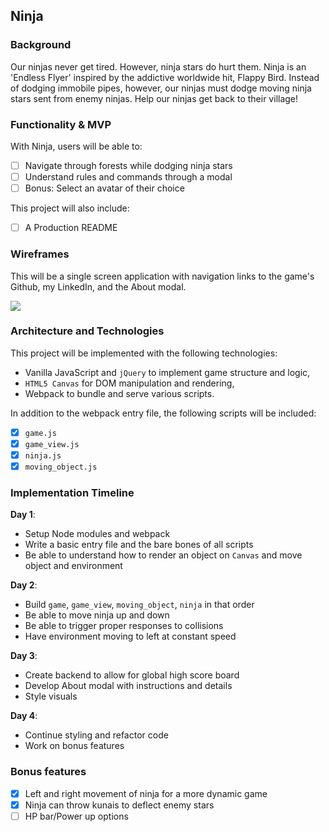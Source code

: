 ## Ninja

### Background

Our ninjas never get tired. However, ninja stars do hurt them. Ninja is an 'Endless Flyer' inspired by the addictive worldwide hit, Flappy Bird. Instead of dodging immobile pipes, however, our ninjas must dodge moving ninja stars sent from enemy ninjas. Help our ninjas get back to their village!

### Functionality & MVP  

With Ninja, users will be able to:

- [ ] Navigate through forests while dodging ninja stars
- [ ] Understand rules and commands through a modal
- [ ] Bonus: Select an avatar of their choice

This project will also include:

- [ ] A Production README

### Wireframes

This will be a single screen application with navigation links to the game's Github, my LinkedIn, and the About modal.

<img src="./docs/main.png" />

### Architecture and Technologies

This project will be implemented with the following technologies:

- Vanilla JavaScript and `jQuery` to implement game structure and logic,
- `HTML5 Canvas` for DOM manipulation and rendering,
- Webpack to bundle and serve various scripts.

In addition to the webpack entry file, the following scripts will be included:
- [x] `game.js`
- [x] `game_view.js`
- [x] `ninja.js`
- [x] `moving_object.js`

### Implementation Timeline

**Day 1**:
- Setup Node modules and webpack
- Write a basic entry file and the bare bones of all scripts
- Be able to understand how to render an object on `Canvas` and move object and environment

**Day 2**:

- Build `game`, `game_view`, `moving_object`, `ninja` in that order
- Be able to move ninja up and down
- Be able to trigger proper responses to collisions
- Have environment moving to left at constant speed

**Day 3**:

- Create backend to allow for global high score board
- Develop About modal with instructions and details
- Style visuals


**Day 4**:

- Continue styling and refactor code
- Work on bonus features

### Bonus features

- [x] Left and right movement of ninja for a more dynamic game
- [x] Ninja can throw kunais to deflect enemy stars
- [ ] HP bar/Power up options
